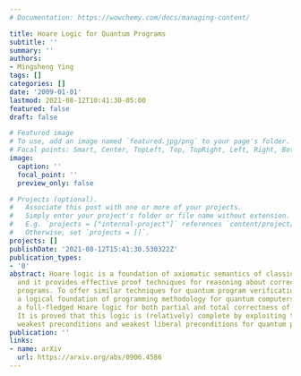 ```yaml
---
# Documentation: https://wowchemy.com/docs/managing-content/

title: Hoare Logic for Quantum Programs
subtitle: ''
summary: ''
authors:
- Mingsheng Ying
tags: []
categories: []
date: '2009-01-01'
lastmod: 2021-08-12T10:41:30-05:00
featured: false
draft: false

# Featured image
# To use, add an image named `featured.jpg/png` to your page's folder.
# Focal points: Smart, Center, TopLeft, Top, TopRight, Left, Right, BottomLeft, Bottom, BottomRight.
image:
  caption: ''
  focal_point: ''
  preview_only: false

# Projects (optional).
#   Associate this post with one or more of your projects.
#   Simply enter your project's folder or file name without extension.
#   E.g. `projects = ["internal-project"]` references `content/project/deep-learning/index.md`.
#   Otherwise, set `projects = []`.
projects: []
publishDate: '2021-08-12T15:41:30.530322Z'
publication_types:
- '0'
abstract: Hoare logic is a foundation of axiomatic semantics of classical programs
  and it provides effective proof techniques for reasoning about correctness of classical
  programs. To offer similar techniques for quantum program verification and to build
  a logical foundation of programming methodology for quantum computers, we develop
  a full-fledged Hoare logic for both partial and total correctness of quantum programs.
  It is proved that this logic is (relatively) complete by exploiting the power of
  weakest preconditions and weakest liberal preconditions for quantum programs.
publication: ''
links:
- name: arXiv
  url: https://arxiv.org/abs/0906.4586
---
```


